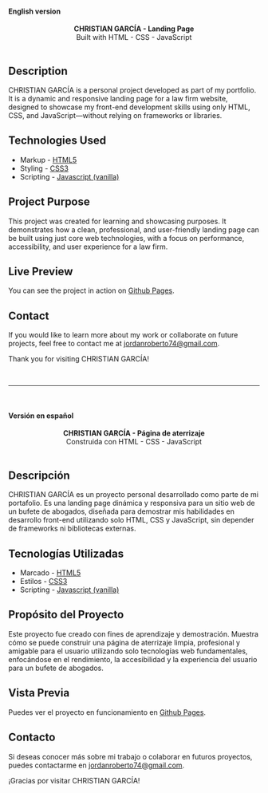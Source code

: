 #### English version

<div align="center"><strong>CHRISTIAN GARCÍA - Landing Page</strong></div>
<div align="center">Built with HTML - CSS - JavaScript</div>
<br />

## Description

CHRISTIAN GARCÍA is a personal project developed as part of my portfolio. It is a dynamic and responsive landing page for a law firm website, designed to showcase my front-end development skills using only HTML, CSS, and JavaScript—without relying on frameworks or libraries.

## Technologies Used

- Markup - [HTML5](https://developer.mozilla.org/en-US/docs/Web/HTML)
- Styling - [CSS3](https://developer.mozilla.org/en-US/docs/Web/CSS)
- Scripting - [Javascript (vanilla)](https://developer.mozilla.org/en-US/docs/Web/JavaScript)

## Project Purpose

This project was created for learning and showcasing purposes. It demonstrates how a clean, professional, and user-friendly landing page can be built using just core web technologies, with a focus on performance, accessibility, and user experience for a law firm.

## Live Preview

You can see the project in action on [Github Pages](https://jordanroberto74.github.io/christian-garcia-abg/).

## Contact

If you would like to learn more about my work or collaborate on future projects, feel free to contact me at jordanroberto74@gmail.com.

Thank you for visiting CHRISTIAN GARCÍA!

<br />

---

<br />

#### Versión en español

<div align="center"><strong>CHRISTIAN GARCÍA - Página de aterrizaje</strong></div>
<div align="center">Construida con HTML - CSS - JavaScript</div>
<br />

## Descripción

CHRISTIAN GARCÍA es un proyecto personal desarrollado como parte de mi portafolio. Es una landing page dinámica y responsiva para un sitio web de un bufete de abogados, diseñada para demostrar mis habilidades en desarrollo front-end utilizando solo HTML, CSS y JavaScript, sin depender de frameworks ni bibliotecas externas.

## Tecnologías Utilizadas

- Marcado - [HTML5](https://developer.mozilla.org/en-US/docs/Web/HTML)
- Estilos - [CSS3](https://developer.mozilla.org/en-US/docs/Web/CSS)
- Scripting - [Javascript (vanilla)](https://developer.mozilla.org/en-US/docs/Web/JavaScript)

## Propósito del Proyecto

Este proyecto fue creado con fines de aprendizaje y demostración. Muestra cómo se puede construir una página de aterrizaje limpia, profesional y amigable para el usuario utilizando solo tecnologías web fundamentales, enfocándose en el rendimiento, la accesibilidad y la experiencia del usuario para un bufete de abogados.

## Vista Previa

Puedes ver el proyecto en funcionamiento en [Github Pages](https://jordanroberto74.github.io/christian-garcia-abg/).

## Contacto

Si deseas conocer más sobre mi trabajo o colaborar en futuros proyectos, puedes contactarme en jordanroberto74@gmail.com.

¡Gracias por visitar CHRISTIAN GARCÍA!
